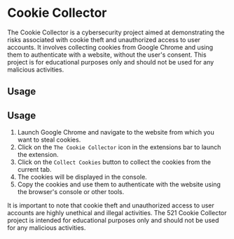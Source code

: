 # Cookie Collector

The Cookie Collector is a cybersecurity project aimed at demonstrating the risks associated with cookie theft and unauthorized access to user accounts. It involves collecting cookies from Google Chrome and using them to authenticate with a website, without the user's consent. This project is for educational purposes only and should not be used for any malicious activities.


## Usage
## Usage

1. Launch Google Chrome and navigate to the website from which you want to steal cookies.
2. Click on the `The Cookie Collector` icon in the extensions bar to launch the extension.
3. Click on the `Collect Cookies` button to collect the cookies from the current tab.
4. The cookies will be displayed in the console.
5. Copy the cookies and use them to authenticate with the website using the browser's console or other tools.

It is important to note that cookie theft and unauthorized access to user accounts are highly unethical and illegal activities. The 521 Cookie Collector project is intended for educational purposes only and should not be used for any malicious activities. 



